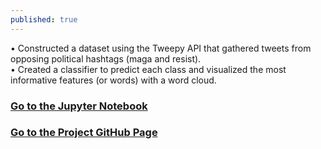 ```yaml
---
published: true
---
```

•	Constructed a dataset using the Tweepy API that gathered tweets from opposing political hashtags (maga and resist).  
•	Created a classifier to predict each class and visualized the most informative features (or words) with a word cloud.

### [Go to the Jupyter Notebook](https://github.com/moazim1993/Political-Divide-In-Tweets/blob/master/Twitter%E2%80%99s%20Political%20Divide.ipynb)
### [Go to the Project GitHub Page](https://github.com/moazim1993/Political-Divide-In-Tweets)